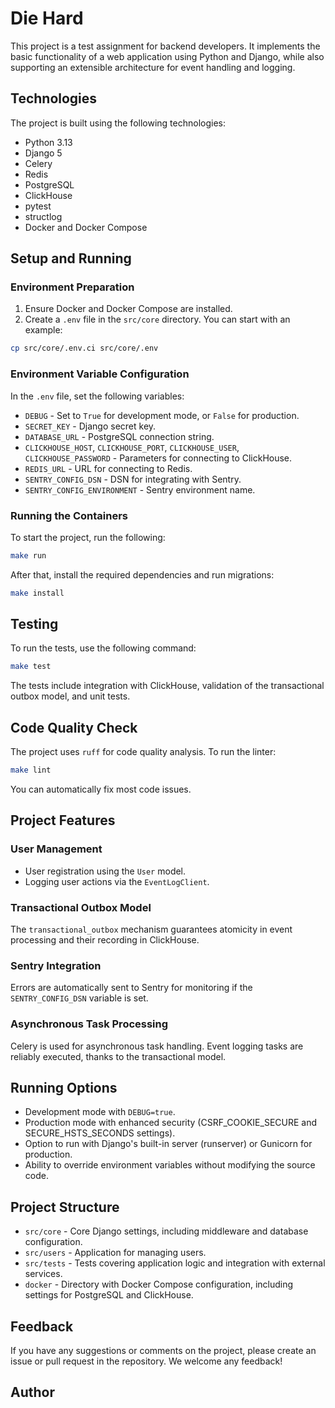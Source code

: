 # Die Hard

This project is a test assignment for backend developers. It implements the basic functionality of a web application using Python and Django, while also supporting an extensible architecture for event handling and logging.

## Technologies

The project is built using the following technologies:

- Python 3.13
- Django 5
- Celery
- Redis
- PostgreSQL
- ClickHouse
- pytest
- structlog
- Docker and Docker Compose

## Setup and Running

### Environment Preparation

1. Ensure Docker and Docker Compose are installed.
2. Create a `.env` file in the `src/core` directory. You can start with an example:

```bash
cp src/core/.env.ci src/core/.env
```
### Environment Variable Configuration

In the `.env` file, set the following variables:

- `DEBUG` - Set to `True` for development mode, or `False` for production.
- `SECRET_KEY` - Django secret key.
- `DATABASE_URL` - PostgreSQL connection string.
- `CLICKHOUSE_HOST`, `CLICKHOUSE_PORT`, `CLICKHOUSE_USER`, `CLICKHOUSE_PASSWORD` - Parameters for connecting to ClickHouse.
- `REDIS_URL` - URL for connecting to Redis.
- `SENTRY_CONFIG_DSN` - DSN for integrating with Sentry.
- `SENTRY_CONFIG_ENVIRONMENT` - Sentry environment name.

### Running the Containers

To start the project, run the following:

```bash
make run
```
After that, install the required dependencies and run migrations:
```bash
make install
```
## Testing

To run the tests, use the following command:
```bash
make test
```
The tests include integration with ClickHouse, validation of the transactional outbox model, and unit tests.

## Code Quality Check

The project uses `ruff` for code quality analysis. To run the linter:
```bash
make lint
```
You can automatically fix most code issues.

## Project Features

### User Management

- User registration using the `User` model.
- Logging user actions via the `EventLogClient`.

### Transactional Outbox Model

The `transactional_outbox` mechanism guarantees atomicity in event processing and their recording in ClickHouse.

### Sentry Integration

Errors are automatically sent to Sentry for monitoring if the `SENTRY_CONFIG_DSN` variable is set.

### Asynchronous Task Processing

Celery is used for asynchronous task handling. Event logging tasks are reliably executed, thanks to the transactional model.

## Running Options

- Development mode with `DEBUG=true`.
- Production mode with enhanced security (CSRF_COOKIE_SECURE and SECURE_HSTS_SECONDS settings).
- Option to run with Django's built-in server (runserver) or Gunicorn for production.
- Ability to override environment variables without modifying the source code.

## Project Structure

- `src/core` - Core Django settings, including middleware and database configuration.
- `src/users` - Application for managing users.
- `src/tests` - Tests covering application logic and integration with external services.
- `docker` - Directory with Docker Compose configuration, including settings for PostgreSQL and ClickHouse.

## Feedback

If you have any suggestions or comments on the project, please create an issue or pull request in the repository. We welcome any feedback!

## Author

